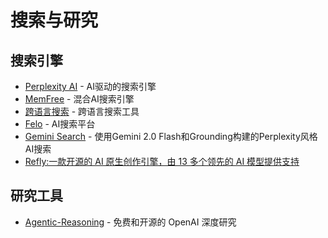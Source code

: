 # 搜索与研究

## 搜索引擎

- [Perplexity AI](https://www.perplexity.ai/) - AI驱动的搜索引擎
- [MemFree](https://github.com/memfreeme/memfree) - 混合AI搜索引擎
- [跨语言搜索](https://bilin.ai/zh-CN) - 跨语言搜索工具
- [Felo](https://felo.ai/search) - AI搜索平台
- [Gemini Search](https://github.com/ammaarreshi/Gemini-Search) - 使用Gemini 2.0 Flash和Grounding构建的Perplexity风格AI搜索
- [Refly:一款开源的 AI 原生创作引擎，由 13 多个领先的 AI 模型提供支持](https://github.com/refly-ai/refly.git)

## 研究工具

- [Agentic-Reasoning](https://github.com/theworldofagents/Agentic-Reasoning.git) - 免费和开源的 OpenAI 深度研究
